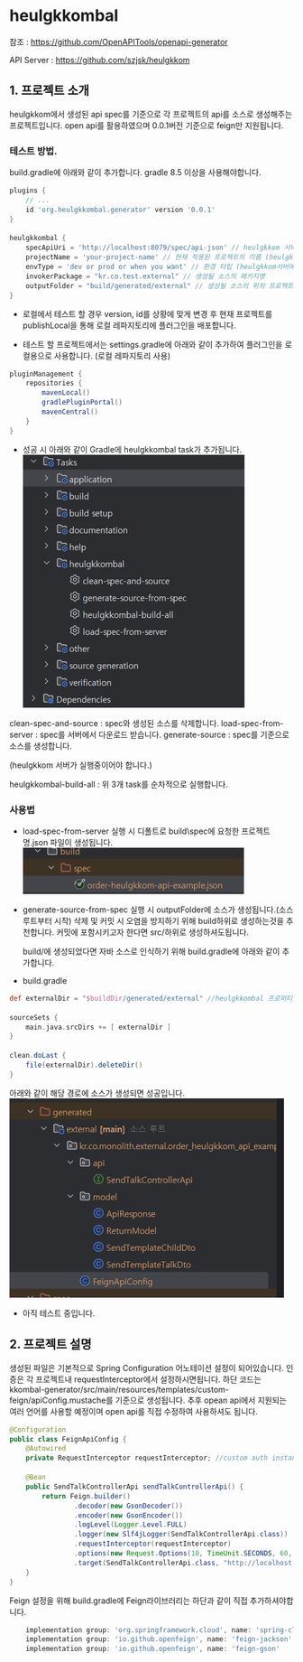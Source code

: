 # heulgkkombal

참조 : https://github.com/OpenAPITools/openapi-generator

API Server : https://github.com/szjsk/heulgkkom

## 1. 프로젝트 소개
heulgkkom에서 생성된 api spec를 기준으로 각 프로젝트의 api를 소스로 생성해주는 프로젝트입니다.
open api를 활용하였으며 0.0.1버전 기준으로 feign만 지원됩니다.

### 테스트 방법.
build.gradle에 아래와 같이 추가합니다.
gradle 8.5 이상을 사용해야합니다.

```groovy
plugins {
    // ...
    id 'org.heulgkkombal.generator' version '0.0.1'
}

heulgkkombal {
    specApiUri = 'http://localhost:8079/spec/api-json' // heulgkkom 서버의 api spec 주소
    projectName = 'your-project-name' // 현재 적용된 프로젝트의 이름 (heulgkkom 서버에 등록된 이름)
    envType = 'dev or prod or when you want' // 환경 타입 (heulgkkom서버에 등록 시 입력한 이름. 운영배포시 파라미터를 활용하여 prod로 설정하도록 권장, 로컬 테스트시는 dev사용 권장 )
    invokerPackage = "kr.co.test.external" // 생성될 소스의 패키지명
    outputFolder = "build/generated/external" // 생성될 소스의 위치 프로젝트 루트부터 시작합니다. src로 시작해도 되나 build내 권장.
}


```
- 로컬에서 테스트 할 경우 version, id를 상황에 맞게 변경 후 현재 프로젝트를 publishLocal을 통해 로컬 레파지토리에 플러그인을 배포합니다. 


- 테스트 할 프로젝트에서는 settings.gradle에 아래와 같이 추가하여 플러그인을 로컬용으로 사용합니다. (로컬 레파지토리 사용)
```groovy
pluginManagement {
    repositories {
        mavenLocal()
        gradlePluginPortal()
        mavenCentral()
    }
}
```

- 성공 시 아래와 같이 Gradle에 heulgkkombal task가 추가됩니다.
![img.png](img.png)
  
clean-spec-and-source : spec와 생성된 소스를 삭제합니다.
load-spec-from-server : spec를 서버에서 다운로드 받습니다.
generate-source : spec를 기준으로 소스를 생성합니다.

(heulgkkom 서버가 실행중이어야 합니다.)

heulgkkombal-build-all : 위 3개 task를 순차적으로 실행합니다.

### 사용법
- load-spec-from-server 실행 시 
디폴트로 build\spec에 요청한 프로젝트명.json 파일이 생성됩니다.
![img_1.png](img_1.png)

- generate-source-from-spec 실행 시
  outputFolder에 소스가 생성됩니다.(소스 루트부터 시작) 
  삭제 및 커밋 시 오염을 방지하기 위해 build하위로 생성하는것을 추천합니다.
  커밋에 포함시키고자 한다면 src/하위로 생성하셔도됩니다. 

  build/에 생성되었다면 자바 소스로 인식하기 위해 build.gradle에 아래와 같이 추가합니다.

- build.gradle
```groovy
def externalDir = "$buildDir/generated/external" //heulgkkombal 프로퍼티의 outputFolder에서 설정한 경로

sourceSets {
    main.java.srcDirs += [ externalDir ]
}

clean.doLast {
    file(externalDir).deleteDir()
}
```
아래와 같이 해당 경로에 소스가 생성되면 성공입니다.
![img_2.png](img_2.png)

- 아직 테스트 중입니다.

## 2. 프로젝트 설명
생성된 파일은 기본적으로 Spring Configuration 어노테이션 설정이 되어있습니다.
인증은 각 프로젝트내 requestInterceptor에서 설정하시면됩니다.
하단 코드는 kkombal-generator/src/main/resources/templates/custom-feign/apiConfig.mustache를 기준으로 생성됩니다.
추후 opean api에서 지원되는 여러 언어를 사용할 예정이며 open api를 직접 수정하여 사용하셔도 됩니다.

``` java
@Configuration
public class FeignApiConfig {
	@Autowired
	private RequestInterceptor requestInterceptor; //custom auth instance

	@Bean
	public SendTalkControllerApi sendTalkControllerApi() {
		return Feign.builder()
				.decoder(new GsonDecoder())
				.encoder(new GsonEncoder())
				.logLevel(Logger.Level.FULL)
				.logger(new Slf4jLogger(SendTalkControllerApi.class))
				.requestInterceptor(requestInterceptor)
				.options(new Request.Options(10, TimeUnit.SECONDS, 60, TimeUnit.SECONDS, true))
				.target(SendTalkControllerApi.class, "http://localhost:8088");
	}
}
```

Feign 설정을 위해 build.gradle에 Feign라이브러리는 하단과 같이 직접 추가하셔야합니다.
```groovy
    implementation group: 'org.springframework.cloud', name: 'spring-cloud-starter-openfeign'
    implementation group: 'io.github.openfeign', name: 'feign-jackson'
    implementation group: 'io.github.openfeign', name: 'feign-gson'
```

